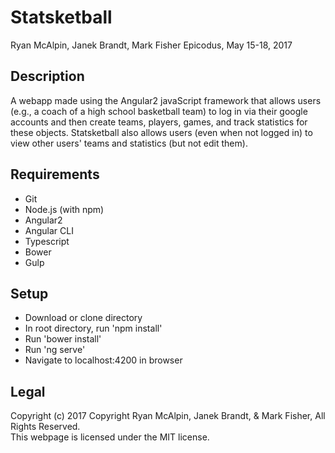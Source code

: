 # Statsketball
Ryan McAlpin, Janek Brandt, Mark Fisher
Epicodus, May 15-18, 2017

## Description
A webapp made using the Angular2 javaScript framework that allows users (e.g., a coach of a high school basketball team) to log in via their google accounts and then create teams, players, games, and track statistics for these objects. Statsketball also allows users (even when not logged in) to view other users' teams and statistics (but not edit them).

## Requirements
* Git
* Node.js (with npm)
* Angular2
* Angular CLI
* Typescript
* Bower
* Gulp

## Setup
* Download or clone directory
* In root directory, run 'npm install'
* Run 'bower install'
* Run 'ng serve'
* Navigate to localhost:4200 in browser

## Legal
Copyright (c) 2017 Copyright Ryan McAlpin, Janek Brandt, & Mark Fisher, All Rights Reserved.<br/>
This webpage is licensed under the MIT license.
